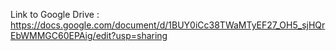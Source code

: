 Link to Google Drive : https://docs.google.com/document/d/1BUY0iCc38TWaMTyEF27_OH5_sjHQrEbWMMGC60EPAig/edit?usp=sharing
